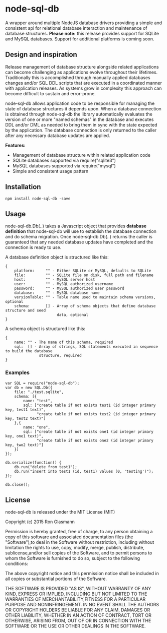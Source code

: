 # node-sql-db

A wrapper around multiple NodeJS database drivers providing a simple and consistent api for relational database interaction and maintenance of database structures. **Please note:** this release provides support for SQLite and MySQL databases.  Support for additional platforms is coming soon.

## Design and inspiration

Release management of database structure alongside related applications can become challenging as applications evolve throughout their lifetimes.  Traditionally this is accomplished through manually applied databases changes and/or SQL DDL scripts that are executed in a coordinated manner with application releases.  As systems grow in complexity this approach can become difficult to sustain and error-prone.

node-sql-db allows application code to be responsible for managing the state of database structures it depends upon.  When a database connection is obtained through node-sql-db the library automatically evaluates the version of one or more "named schemas" in the database and executes DDL and/or DML as needed to bring them in sync with the state expected by the application.  The database connection is only returned to the caller after any necessary database updates are applied.

**Features:**

 * Management of database structure within related application code 
 * SQLite databases supported via require("sqlite3")
 * MySQL databases supported via require("mysql")
 * Simple and consistent usage pattern
 
## Installation

    npm install node-sql-db -save

## Usage

node-sql-db.Db(..) takes a Javascript object that provides **database definition** that node-sql-db will use to establish the database connection and do schema migration.  Once node-sql-db.Db(..) returns the caller is guaranteed that any needed database updates have completed and the connection is ready to use.

A database definition object is structured like this:

    {
        platform:     "" - Either SQLite or MySQL, defaults to SQLite
        file:         "" - SQLite file on disk, full path and filename
        host:         "" - MySQL server host
        user:         "" - MySQL authorized username
        password:     "" - MySQL authorized user password
        database:     "" - MySQL database name
        versionTable: "" - Table name used to maintain schema versions, optional
        schema:       [] - Array of schema objects that define database structure and seed 
                           data, optional
    }

A schema object is structured like this:

    {
        name: "" - The name of this schema, required
        sql:  [] - Array of strings, SQL statements executed in sequence to build the database 
                   structure, required
    }

### Examples

    var SQL = require("node-sql-db");
    var db = new SQL.Db({
        file: "./test.sqlite",
        schema: [{
            name: "test",
            sql: ["create table if not exists test1 (id integer primary key, test1 text)",
                  "create table if not exists test2 (id integer primary key, test2 text)"]
        },{
            name: "one",
            sql: ["create table if not exists one1 (id integer primary key, one1 text)",
                  "create table if not exists one2 (id integer primary key, two2 text)"]
        }]
    });
    
    db.serialize(function() {
        db.run("delete from test1");
        db.run("insert into test1 (id, test1) values (0, 'testing')");
    });
    
    db.close();

## License

node-sql-db is released under the MIT License (MIT)

Copyright (c) 2015 Ron Glasmann

Permission is hereby granted, free of charge, to any person obtaining a copy of this software and associated documentation files (the "Software"),to deal in the Software without restriction, including without limitation the rights to use, copy, modify, merge, publish, distribute, sublicense,and/or sell copies of the Software, and to permit persons to whom the Software is furnished to do so, subject to the following conditions:

The above copyright notice and this permission notice shall be included in all copies or substantial portions of the Software.

THE SOFTWARE IS PROVIDED "AS IS", WITHOUT WARRANTY OF ANY KIND, EXPRESS OR IMPLIED, INCLUDING BUT NOT LIMITED TO THE WARRANTIES OF MERCHANTABILITY,FITNESS FOR A PARTICULAR PURPOSE AND NONINFRINGEMENT. IN NO EVENT SHALL THE AUTHORS OR COPYRIGHT HOLDERS BE LIABLE FOR ANY CLAIM, DAMAGES OR OTHER LIABILITY, WHETHER IN AN ACTION OF CONTRACT, TORT OR OTHERWISE, ARISING FROM, OUT OF OR IN CONNECTION WITH THE SOFTWARE OR THE USE OR OTHER DEALINGS IN THE SOFTWARE.
